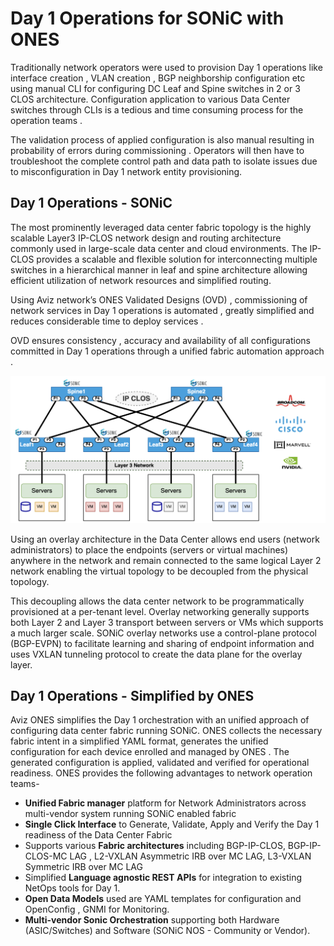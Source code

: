 # Day 1 Operations for SONiC with ONES  

Traditionally network operators were used to provision  Day 1 operations like interface creation , VLAN creation , BGP neighborship configuration etc using manual CLI for configuring DC Leaf and Spine switches  in 2 or 3 CLOS architecture. Configuration application to various Data Center switches through CLIs is a tedious and time consuming process for the operation teams .

The validation process of applied configuration  is also manual resulting in probability of errors during commissioning . Operators will then have to troubleshoot the complete control path and data path to isolate issues due to misconfiguration in Day 1 network entity provisioning.


## Day 1 Operations - SONiC 

The most prominently  leveraged data center fabric topology is the highly scalable Layer3  IP-CLOS network design and routing architecture commonly used in large-scale data center and cloud environments. The IP-CLOS provides a scalable and flexible solution for interconnecting multiple switches  in a hierarchical manner in leaf and spine architecture allowing efficient utilization of network resources and simplified routing.


Using Aviz network’s  ONES Validated Designs (OVD) , commissioning of network services in Day 1 operations is automated ,  greatly simplified and reduces considerable  time to deploy services . 

OVD ensures consistency , accuracy and availability of all configurations committed in Day 1 operations through a unified fabric automation approach .




![configuration](../img/FirstImage.png)



Using an overlay architecture in the Data Center allows end users (network administrators) to place the endpoints (servers or virtual machines) anywhere in the network and remain connected to the same logical Layer 2 network enabling the virtual topology to be decoupled from the physical topology. 

This decoupling allows the data center network to be programmatically provisioned at a per-tenant level. Overlay networking generally supports both Layer 2 and Layer 3 transport between servers or VMs which  supports a much larger scale. SONiC overlay networks use a control-plane protocol (BGP-EVPN) to facilitate learning and sharing of endpoint information and uses VXLAN tunneling protocol to create the data plane for the overlay layer.


## Day 1 Operations - Simplified by ONES

Aviz ONES simplifies the Day 1 orchestration with an unified approach of configuring data center fabric running SONiC. ONES collects the necessary fabric intent in a simplified YAML format, generates the unified configuration for each device enrolled and managed by ONES . The generated configuration is applied, validated and verified for operational readiness. ONES provides the following advantages to network operation teams-




- **Unified Fabric manager** platform for Network Administrators  across multi-vendor system running SONiC enabled fabric
- **Single Click Interface** to Generate, Validate, Apply and Verify the Day 1 readiness of the Data Center Fabric
- Supports various **Fabric architectures** including BGP-IP-CLOS,  BGP-IP-CLOS-MC LAG , L2-VXLAN Asymmetric IRB over MC LAG,  L3-VXLAN Symmetric IRB over MC LAG 
- Simplified **Language agnostic REST APIs** for integration to existing NetOps tools for Day 1.
- **Open Data Models** used are YAML templates for configuration and OpenConfig , GNMI for Monitoring.
- **Multi-vendor Sonic Orchestration** supporting both Hardware (ASIC/Switches) and Software (SONiC NOS - Community or Vendor).


